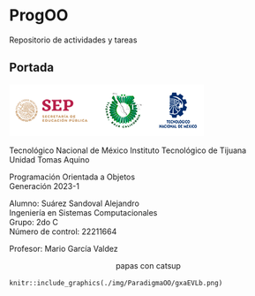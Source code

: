 # ProgOO
Repositorio de actividades y tareas

## Portada
![](./img/ParadigmaOO/gxaEVLb.png "Logos Oficiales")

Tecnológico Nacional de México
Instituto Tecnológico de Tijuana   
     Unidad Tomas Aquino  
  
Programación Orientada a Objetos  
     Generación 2023-1  
  
Alumno: Suárez Sandoval Alejandro  
Ingeniería en Sistemas Computacionales  
          Grupo: 2do C  
   Número de control: 22211664  
   
 Profesor: Mario García Valdez</font> 
  
<p align="center">papas con catsup</p>

```{r, echo=FALSE, out.width='70%', fig.align='center', fig.pos="h!"}
knitr::include_graphics(./img/ParadigmaOO/gxaEVLb.png)
```